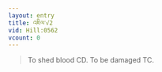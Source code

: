 ```yaml
---
layout: entry
title: འཇིལ་√2
vid: Hill:0562
vcount: 0
---
```

> To shed blood CD\. To be damaged TC\.


